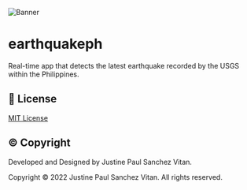 ![Banner](https://res.cloudinary.com/dhv9gcew6/image/upload/q_auto/v1639646057/portfolio/earthquakeph_gljgqm.png)


# earthquakeph


Real-time app that detects the latest earthquake recorded by the USGS within the Philippines.


## 🤝 License


[MIT License](https://github.com/jpvitan/earthquakeph/blob/master/LICENSE)


## ©️ Copyright


Developed and Designed by Justine Paul Sanchez Vitan.


Copyright © 2022 Justine Paul Sanchez Vitan. All rights reserved.
